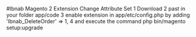 #Ibnab Magento 2 Extension Change Attribute Set
1 Download
2 past in your folder app/code
3 enable extension in app/etc/config.php by adding 'Ibnab_DeleteOrder' => 1,
4 and execute the command php bin/magento setup:upgrade
